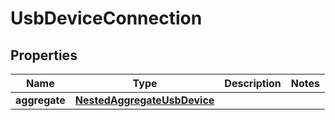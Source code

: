 

# UsbDeviceConnection


## Properties

Name | Type | Description | Notes
------------ | ------------- | ------------- | -------------
**aggregate** | [**NestedAggregateUsbDevice**](NestedAggregateUsbDevice.md) |  | 



